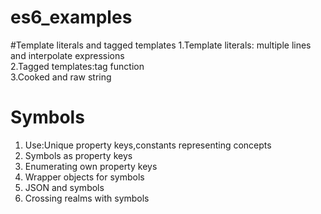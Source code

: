 # es6_examples
#Template literals and tagged templates
1.Template literals: multiple lines and interpolate expressions<br/>
2.Tagged templates:tag function<br/>
3.Cooked and raw string
<br/>
# Symbols
1. Use:Unique property keys,constants representing concepts<br/>
2. Symbols as property keys<br/>
3. Enumerating own property keys<br/>
4. Wrapper objects for symbols<br/>
5. JSON and symbols<br/>
6. Crossing realms with symbols<br/>

